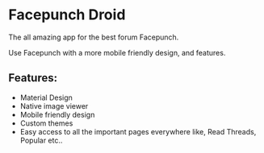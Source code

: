 # Facepunch Droid
The all amazing app for the best forum Facepunch.

Use Facepunch with a more mobile friendly design, and features.

## Features:
- Material Design 
- Native image viewer 
- Mobile friendly design 
- Custom themes 
- Easy access to all the important pages everywhere like, Read Threads, Popular etc..
